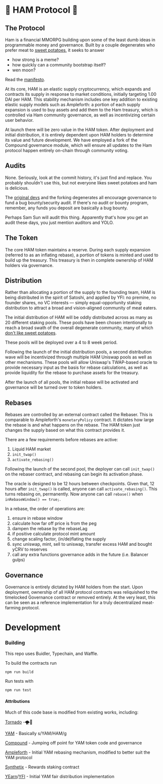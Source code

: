 # 🐷 HAM Protocol 🐷

## The Protocol

Ham is a financial MMORPG building upon some of the least dumb ideas in programmable money and governance. Built by a couple degenerates who prefer meat to [sweet potatoes](https://github.com/yam-finance/yam-protocol), it seeks to answer

* how strong is a meme?
* how quickly can a community bootstrap itself?
* wen moon?

Read the [manifesto](./MANIFESTO.md).

At its core, HAM is an elastic supply cryptocurrency, which expands and contracts its supply in response to market conditions, initially targeting 1.00 DAI per HAM. This stability mechanism includes one key addition to existing elastic supply models such as Ampleforth: a portion of each supply expansion is used to buy assets and add them to the Ham treasury, which is controlled via Ham community governance, as well as incentivizing certain user behavior.

At launch there will be zero value in the HAM token. After deployment and initial distribution, it is entirely dependent upon HAM holders to determine its value and future development. We have employed a fork of the Compound governance module, which will ensure all updates to the Ham protocol happen entirely on-chain through community voting.

## Audits

None. Seriously, look at the commit history, it's just find and replace. You probably shouldn't use this, but not everyone likes sweet potatoes and ham is delicious.

The [original devs](github.com/yam-finance/yam-protocol) and the forking degenerates all encourage governance to fund a bug bounty/security audit. If there's no audit or bounty program, remember, any funds you deposit are basically a bug bounty.

Perhaps Sam Sun will audit this thing. Apparently that's how you get an audit these days, you just mention auditors and YOLO.

## The Token

The core HAM token maintains a reserve. During each supply expansion (referred to as an inflating rebase), a portion of tokens is minted and used to build up the treasury. This treasury is then in complete ownership of HAM holders via governance.

## Distribution

Rather than allocating a portion of the supply to the founding team, HAM is being distributed in the spirit of Satoshi, and applied by YFI: no premine, no founder shares, no VC interests — simply equal-opportunity staking distribution to attract a broad and vision-aligned community of meat eaters.

The initial distribution of HAM will be oddly distributed across as many as 20 different staking pools. These pools have been chosen intentionally to reach a broad swath of the overall degenerate community, many of which [don't like sweet potatoes](https://github.com/gam-finance/yam-protocol).

These pools will be deployed over a 4 to 8 week period.

Following the launch of the initial distribution pools, a second distribution wave will be incentivized through multiple HAM Uniswap pools as well as other mechanisms. These pools will allow Uniswap's TWAP-based oracle to provide necessary input as the basis for rebase calculations, as well as provide liquidity for the rebase to purchase assets for the treasury.

After the launch of all pools, the initial rebase will be activated and governance will be turned over to token holders.

## Rebases

Rebases are controlled by an external contract called the Rebaser. This is comparable to Ampleforth's `monetaryPolicy` contract. It dictates how large the rebase is and what happens on the rebase. The HAM token just changes the supply based on what this contract provides it.

There are a few requirements before rebases are active:

1. Liquid HAM market
2. `init_twap()`
3. `activate_rebasing()`

Following the launch of the second pool, the deployer can call `init_twap()` on the rebaser contract, and rebasing can begin its activation phase.

The oracle is designed to be 12 hours between checkpoints. Given that, 12 hours after `init_twap()` is called, anyone can call `activate_rebasing()`. This turns rebasing on, permanently. Now anyone can call `rebase()` when `inRebaseWindow() == true;`.

In a rebase, the order of operations are:

1. ensure in rebase window
2. calculate how far off price is from the peg
3. dampen the rebase by the rebaseLag
4. if positive calculate protocol mint amount
5. change scaling factor, (in/de)flating the supply
6. sync uniswap, mint, sell to uniswap, transfer excess HAM and bought yCRV to reserves
7. call any extra functions governance adds in the future (i.e. Balancer gulps)

## Governance

Governance is entirely dictated by HAM holders from the start. Upon deployment, ownership of all HAM protocol contracts was reliquished to the timelocked Governance contract or removed entirely. At the very least, this can be seen as a reference implementation for a truly decentralized meat-farming protocol.

# Development

### Building

This repo uses Buidler, Typechain, and Waffle.

To build the contracts run

```sh
npm run build
```

Run tests with

```sh
npm run test
```

#### Attributions

Much of this code base is modified from existing works, including:

[Tornado](https://tornado.cash) -🌪️🐷

[YAM](https://yam.finance) - Basically s/YAM/HAM/g

[Compound](https://compound.finance) - Jumping off point for YAM token code and governance

[Ampleforth](https://ampleforth.org) - Initial YAM rebasing mechanism, modified to better suit the YAM protocol

[Synthetix](https://synthetix.io) - Rewards staking contract

[YEarn](https://yearn.finance)/[YFI](https://ygov.finance) - Initial YAM fair distribution implementation
